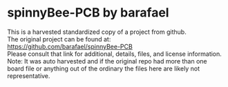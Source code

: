 
# spinnyBee-PCB by barafael  
This is a harvested standardized copy of a project from github.  
The original project can be found at:  
https://github.com/barafael/spinnyBee-PCB  
Please consult that link for additional, details, files, and license information.  
Note: It was auto harvested and if the original repo had more than one board file or anything out of the ordinary the files here are likely not representative.  
    